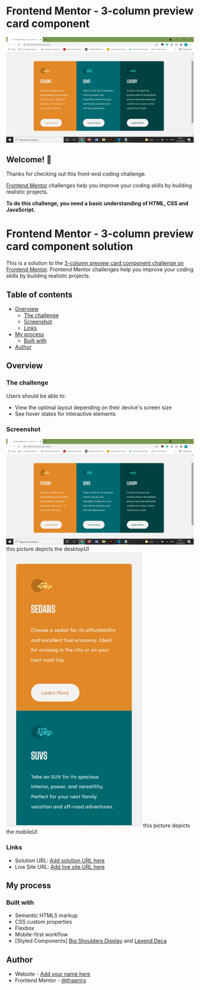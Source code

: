 # Frontend Mentor - 3-column preview card component

![Design preview for the 3-column preview card component coding challenge](./screenshots/desktopUI.png)

## Welcome! 👋

Thanks for checking out this front-end coding challenge.

[Frontend Mentor](https://www.frontendmentor.io) challenges help you improve your coding skills by building realistic projects.

**To do this challenge, you need a basic understanding of HTML, CSS and JavaScript.**

# Frontend Mentor - 3-column preview card component solution

This is a solution to the [3-column preview card component challenge on Frontend Mentor](https://www.frontendmentor.io/challenges/3column-preview-card-component-pH92eAR2-). Frontend Mentor challenges help you improve your coding skills by building realistic projects. 

## Table of contents

- [Overview](#overview)
  - [The challenge](#the-challenge)
  - [Screenshot](#screenshot)
  - [Links](#links)
- [My process](#my-process)
  - [Built with](#built-with)
- [Author](#author)




## Overview

### The challenge

Users should be able to:

- View the optimal layout depending on their device's screen size
- See hover states for interactive elements

### Screenshot

![DesktopUI](screenshots/desktopUI.png) this picture depicts the desktopUI
![mobileUI](screenshots/mobileUI.JPG) this picture depicts the mobileUI



### Links

- Solution URL: [Add solution URL here](https://your-solution-url.com)
- Live Site URL: [Add live site URL here](https://your-live-site-url.com)

## My process

### Built with

- Semantic HTML5 markup
- CSS custom properties
- Flexbox
- Mobile-first workflow
- [Styled Components]  [Big Shoulders Display](https://fonts.google.com/specimen/Big+Shoulders+Display) and [Lexend Deca](https://fonts.google.com/specimen/Lexend+Deca)



## Author

- Website - [Add your name here](https://www.your-site.com)
- Frontend Mentor - [@thaanirs](https://www.frontendmentor.io/profile/thaanirs)


